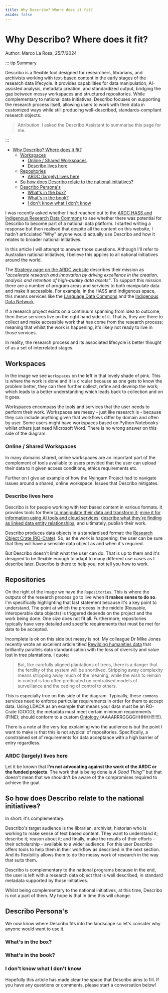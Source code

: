 ```yaml
---
title: Why Describo? Where does it fit?
aside: false
---
```


# Why Describo? Where does it fit?

Author: Marco La Rosa, 25/7/2024

::: tip Summary

Describo is a flexible tool designed for researchers, librarians, and archivists working with
text-based content in the early stages of the research data lifecycle. It provides capabilities for
data manipulation, AI-assisted analysis, metadata creation, and standardized output, bridging the
gap between messy workspaces and structured repositories. While complementary to national data
initiatives, Describo focuses on supporting the research process itself, allowing users to work with
their data in customized ways while still producing well-described, standards-compliant research
objects.

> Attribution: I asked the Describo Assistant to summarise this page for me.

:::

-   [Why Describo? Where does it fit?](#why-describo-where-does-it-fit)
    -   [Workspaces](#workspaces)
        -   [Online / Shared Workspaces](#online-shared-workspaces)
        -   [Describo lives here](#describo-lives-here)
    -   [Repositories](#repositories)
        -   [ARDC (largely) lives here](#ardc-largely-lives-here)
    -   [So how does Describo relate to the national initiatives?](#so-how-does-describo-relate-to-the-national-initiatives)
    -   [Describo Persona's](#describo-persona-s)
        -   [What's in the box?](#what-s-in-the-box)
        -   [What's in the book?](#what-s-in-the-book)
        -   [I don't know what I don't know](#i-don-t-know-what-i-don-t-know)

I was recently asked whether I had reached out to the
[ARDC HASS and Indigenous Research Data Commons](https://ardc.edu.au/hass-and-indigenous-research-data-commons/)
to see whether there was potential for Describo to become part of a national data platform. I
started writing a response but then realised that despite all the content on this website, I hadn't
articulated "Why" anyone would actually use Describo and how it relates to broader national
initiatives.

In this article I will attempt to answer those questions. Although I'll refer to Australian national
initiatives, I believe this applies to all national initiatives around the world.

The [Strategy page on the ARDC website](https://ardc.edu.au/about-us/our-strategy/) describes their
mission as _"accelerate research and innovation by driving excellence in the creation, analysis and
retention of high-quality data assets"_. To support this mission there are a number of program areas
and services to both manipulate data and make it accessible. For example, in the HASS and Indigenous
space, this means services like the [Language Data Commons](https://www.ldaca.edu.au/) and the
[Indigenous Data Network](https://idnau.org/).

If a research project exists on a continuum spanning from idea to outcome, then these services live
on the right hand side of it. That is, they are there to collect and make accessible work that has
come from the research process; meaning that whilst the work is happening, it's likely not ready to
live in those services.

In reality, the research process and its associated lifecycle is better thought of as a set of
interrelated stages.

<ImageComponent src="/images/articles/why/research-data-lifecycle.webp"></ImageComponent>

## Workspaces

In the image we see `Workspaces` on the left in that lovely shade of pink. This is where the work is
done and it is circular because as one gets to know the problem better, they can then further
collect, refine and develop the work; which leads to a better understanding which leads back to
collection and on it goes.

Workspaces encompass the tools and services that the user needs to perform their work. Workspaces
are messy - just like research is - because they can include anything given that workflows differ by
domain and often by user. Some users might have workspaces based on Python Notebooks whilst others
just need Microsoft Word. There is no wrong answer on this side of the diagram.

### Online / Shared Workspaces

In many domains shared, online workspaces are an important part of the complement of tools available
to users provided that the user can upload their data to it given access conditions, ethics
requirements etc.

Further on I give an example of how the Nyingarn Project had to navigate issues around a shared,
online workspace. Issues that Describo mitigates.

### Describo lives here

Describo is for people working with text based content in various formats. It provides tools for
them [to manipulate their data and transform it](/docs/guide/transforming-content);
[mine it for information using AI tools and cloud services](/docs/guide/assistant-supported-discovery);
[describe what they're finding as linked data entity relationships](/docs/guide/working-with-a-crate);
and ultimately, publish their work.

Describo produces data objects in a standardised format: the
[Research Object Crate (RO-Crate)](https://www.researchobject.org/ro-crate/). So, as the work is
happening, the user can be sure that they will have a sensible data object as and when it's
required.

But Describo doesn't limit what the user can do. That is up to them and it's designed to be flexible
enough to adapt to many different use cases as I describe later. Describo is there to help you; not
tell you how to work.

## Repositories

On the right of the image we have the `Repositories`. This is where the outputs of the research
process go to live when **it makes sense to do so**. I'm specifically highlighting that last
statement because it's a key point to understand. The point at which the process in the middle
(Reusable, Interoperable data objects) is triggered depends on the project and the work being done.
One size does not fit all. Furthermore, repositories typically have very detailed and specific
requirements that must be met for data to be accepted.

Incomplete is ok on this side but messy is not. My colleague Dr Mike Jones recently wrote an
excellent article titled
[Rewilding humanities data](https://medium.com/@huni.humanities/rewilding-humanities-data-42d9ece249a2)
that brilliantly parallels data standardisation with the loss of diversity and value lost in tree
plantations. I quote:

> But, like carefully aligned plantations of trees, there is a danger that the fertility of the
> system will be shortlived. Stripping away complexity means stripping away much of the meaning,
> while the wish to remain in control is too often predicated on centralised models of surveillance
> and the ceding of control to others.

This is especially true on this side of the diagram. Typically, these `commons` services need to
enforce particular requirements in order for them to accept data. Using LDACA as an example that
means your data must be an RO-Crate (GOOD); the metadata must meet certain minimum requirements
(FINE); should conform to a custom
[Ontology ](https://github.com/Language-Research-Technology/ldac-profile/blob/master/profile/profile.md)
(AAAARRRGGGGHHHHH!!!!!!).

There is a note at the very top explaining who the audience is but the point I want to make is that
this is not atypical of repositories. Specifically, a constrained set of requirements for data
acceptance with a high barrier of entry regardless.

### ARDC (largely) lives here

Let it be known that **I'm not advocating against the work of the ARDC or the funded projects**. The
work that is being done is _A Good Thing&#8482;_ but that doesn't mean that we shouldn't be aware of
the compromises required to achieve the goal.

## So how does Describo relate to the national initiatives?

In short: it's complementary.

Describo's target audience is the librarian, archivist, historian who is working to make sense of
text based content. They want to understand it; describe it; reason about it; and finally, make the
results of their efforts - their scholarship - available to a wider audience. For this user Describo
offers tools to help them in their workflow as described in the next section. And its flexibility
allows them to do the messy work of research in the way that suits them.

Describo is complementary to the national programs because in the end, the user is left with a
research data object that is well described, in standard metadata supported by those initiatives.

Whilst being complementary to the national initiatives, at this time, Describo is not a part of
them. My hope is that in time this will change.

## Describo Persona's

We now know where Describo fits into the landscape so let's consider why anyone would want to use
it.

### What's in the box?

<SectionComponent imageSrc="/images/articles/why/archive-box.webp" :imageWidth="300">
<template #text>
    <p><strong>The problem statement:</strong></p>
    <p>
        You could be a librarian, an archivist or a historian. When confronted with a literal
        box full of files, the next 3 - 6 months of your life will look something like this.
    </p>
    <p>
        Let's start by digitising the content. The format is probably going
        to be TIFF as it's a recognised preservation format. But it's not a great format
        for dissemination so let's convert the images to web accessible formats in case we
        end up putting this content online. Step 1 complete - content digitised.
    </p>
    <p>
        Discovery. Now that we have the content in digitised form, let's find out what
        it contains. Who does it talk about? What are they discussing? Why are they discussing it?
        What relationships can we uncover from the documents? You will meticulously read,
        consider and annotate each and every document in the set, carefully creating
        the data structures you need to answer the questions you have.
    </p>
    <p>
        When you're done, you will likely write some metadata capturing your scholarship and
        publish it alongside your work. Then, you'll deposit your research into a repository
        of some kind.
    </p>
    <p>
        And of course, maybe you weren't 'gifted' the box of materials. Maybe you just emerged from the archives
        with 2000 images on your phone and your eyes squinting from exposure to sunlight! Either way,
        the work ahead of you will largely look the same.
    </p>
    <p><strong>How Describo can help:</strong></p>
    <p>
        Describo has been specifically crafted to help with these processes. There are tools to batch
        transform digitised content (e.g. produce thumbnails and webformats); services that
        can transcribe and markup the entities described; an assistant to help you quickly understand
        what is contained in batches of content and a visualisation tool to inspect the information
        you've created around the data. In the end, you will have a specification compliant
        RO-Crate that you can then take to repositories for deposit.
    </p>

</template>
</SectionComponent>

### What's in the book?

<SectionComponent imageSrc="/images/articles/why/diary.webp" :imageWidth="300">
<template #text>
    <p><strong>The problem statement:</strong></p>
    <p>
        As we found in the <a href="https://nyingarn.net/" target="_blank">Nyingarn Project</a>, a common refrain from the
        institutions holding language manuscripts was "We can't
        make the manuscript available because we need permission to do so. But we don't
        know what's in it so we can't identify who to ask". The Nyingarn Project was setup to handle
        exactly this issue - providing tools for people to transcribe, inspect, describe and understand
        Indigenous language manuscripts in order to provide access to its communities. Yet some of the
        institutions were concerned with even putting the manuscript into the private workspace where
        their questions could be answered.
    </p>
    <p>Learn more:
        <a href="https://publications.archivists.org.au/index.php/asa/article/view/10971" target="_blank">
            The New Protectionism: Risk Aversion and Access to Indigenous Heritage Records
        </a>
    </p>
    <p><strong>How Describo can help:</strong></p>
    <p>
        As a local (desktop) application, institutional staff could use Describo to transcribe, annotate and
        describe a manuscript, page by page, without the content ever leaving their computer. However,
        subject to appropriate permissions being sought, they could also use the cloud services to accelerate that process
        as they have been specifically designed and architected with data privacy in mind. To read more
        about that see: <a href="/docs/articles/how-your-data-is-handled">How is data handled inside Describo?</a>
    </p>
</template>
</SectionComponent>

### I don't know what I don't know

<SectionComponent imageSrc="/images/articles/why/policy.webp" :imageWidth="300">
<template #text>
    <p><strong>The problem statement:</strong></p>
    <p>
        I'm yet to meet someone who would view the image as a great way to spend 4 days of their life. That said, on a planet
        with some 8 billion people, statistically speaking, there must be at least a few who would find that
        exciting. I'm not judging. It's just that for everyone else, how do you come to terms with a set of
        complex and lengthy documents? How do you a) come to terms with the overall structure of the content, and then b)
        determine whether the information contained captures all that needs to be captured?
    </p>
    <p><strong>How Describo can help:</strong></p>
    <p>
        With an AI Assistant capable of reading hundreds of pages of text in a few seconds, finding information
        has never been easier. As the interface is conversational (natural language conversation back and forth),
        the assistant evolves along with your understanding of the content so as to pinpoint exactly the information you are looking
        for and help you find what it is that you don't yet know.
    </p>
</template>
</SectionComponent>

Hopefully this article has made clear the space that Describo aims to fill. If you have any
questions or comments, please start a conversation below!

<disqus/>
